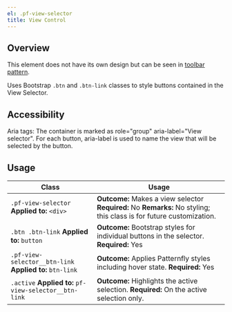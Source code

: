```yaml
---
el: .pf-view-selector
title: View Control
---
```

## Overview

This element does not have its own design but can be seen in [toolbar pattern](http://www.patternfly.org/pattern-library/forms-and-controls/toolbar/#_design).

Uses Bootstrap `.btn` and `.btn-link` classes to style buttons contained in the View Selector.

## Accessibility

Aria tags: The container is marked as role="group" aria-label="View selector". For each button, aria-label is used to name the view that will be selected by the button.

## Usage

| Class | Usage |
| -- | -- |
| `.pf-view-selector` **Applied to:** `<div>`|  **Outcome:** Makes a view selector **Required:** No **Remarks:** No styling; this class is for future customization. |
| `.btn .btn-link` **Applied to:** `button` | **Outcome:** Bootstrap styles for individual buttons in the selector. **Required:** Yes |
| `.pf-view-selector__btn-link` **Applied to:** `btn-link` | **Outcome:** Applies Patternfly styles including hover state. **Required:** Yes |
| `.active` **Applied to:** `pf-view-selector__btn-link` | **Outcome:** Highlights the active selection. **Required:** On the active selection only. |
